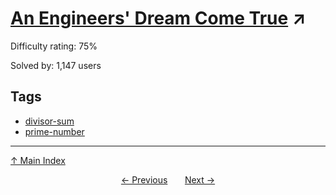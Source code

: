 # [An Engineers' Dream Come True](https://projecteuler.net/problem=263) ↗️

Difficulty rating: 75%

Solved by: 1,147 users
## Tags

- [divisor-sum](../tags/divisor-sum.md)
- [prime-number](../tags/prime-number.md)



---

[↑ Main Index](../README.md)


<div align=center><a href='262.md'>← Previous</a> &nbsp;&nbsp; &nbsp;&nbsp;  <a href='264.md'>Next →</a></div>
